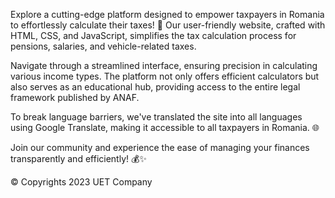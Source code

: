Explore a cutting-edge platform designed to empower taxpayers in Romania to effortlessly calculate their taxes! 🚀 Our user-friendly website, crafted with HTML, CSS, and JavaScript, simplifies the tax calculation process for pensions, salaries, and vehicle-related taxes.

Navigate through a streamlined interface, ensuring precision in calculating various income types. The platform not only offers efficient calculators but also serves as an educational hub, providing access to the entire legal framework published by ANAF.

To break language barriers, we've translated the site into all languages using Google Translate, making it accessible to all taxpayers in Romania. 🌐

Join our community and experience the ease of managing your finances transparently and efficiently! 💰✨

© Copyrights 2023 UET Company
